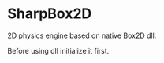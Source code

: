 # SharpBox2D
2D physics engine based on native [Box2D](https://github.com/erincatto/box2d) dll.

Before using dll initialize it first.
